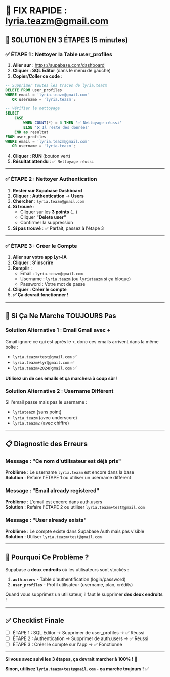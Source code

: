 # 🔧 FIX RAPIDE : lyria.teazm@gmail.com

## 🎯 SOLUTION EN 3 ÉTAPES (5 minutes)

### ✅ ÉTAPE 1 : Nettoyer la Table user_profiles

1. **Aller sur** : https://supabase.com/dashboard
2. **Cliquer** : **SQL Editor** (dans le menu de gauche)
3. **Copier/Coller ce code** :

```sql
-- Supprimer toutes les traces de lyria.teazm
DELETE FROM user_profiles 
WHERE email = 'lyria.teazm@gmail.com' 
   OR username = 'lyria.teazm';

-- Vérifier le nettoyage
SELECT 
    CASE 
        WHEN COUNT(*) = 0 THEN '✅ Nettoyage réussi'
        ELSE '❌ Il reste des données'
    END as resultat
FROM user_profiles 
WHERE email = 'lyria.teazm@gmail.com' 
   OR username = 'lyria.teazm';
```

4. **Cliquer** : **RUN** (bouton vert)
5. **Résultat attendu** : `✅ Nettoyage réussi`

---

### ✅ ÉTAPE 2 : Nettoyer Authentication

1. **Rester sur Supabase Dashboard**
2. **Cliquer** : **Authentication** → **Users**
3. **Chercher** : `lyria.teazm@gmail.com`
4. **Si trouvé** :
   - Cliquer sur les **3 points** (...)
   - Cliquer **"Delete user"**
   - Confirmer la suppression
5. **Si pas trouvé** : ✅ Parfait, passez à l'étape 3

---

### ✅ ÉTAPE 3 : Créer le Compte

1. **Aller sur votre app Lyr-IA**
2. **Cliquer** : **S'inscrire**
3. **Remplir** :
   - Email : `lyria.teazm@gmail.com`
   - Username : `lyria.teazm` (ou `lyriateazm` si ça bloque)
   - Password : Votre mot de passe
4. **Cliquer** : **Créer le compte**
5. **✅ Ça devrait fonctionner !**

---

## 🚨 Si Ça Ne Marche TOUJOURS Pas

### Solution Alternative 1 : Email Gmail avec +

Gmail ignore ce qui est après le `+`, donc ces emails arrivent dans la même boîte :

- `lyria.teazm+test@gmail.com` ✅
- `lyria.teazm+lyr@gmail.com` ✅
- `lyria.teazm+2024@gmail.com` ✅

**Utilisez un de ces emails et ça marchera à coup sûr !**

### Solution Alternative 2 : Username Différent

Si l'email passe mais pas le username :
- `lyriateazm` (sans point)
- `lyria_teazm` (avec underscore)
- `lyria.teazm2` (avec chiffre)

---

## 📋 Diagnostic des Erreurs

### Message : "Ce nom d'utilisateur est déjà pris"
**Problème** : Le username `lyria.teazm` est encore dans la base  
**Solution** : Refaire l'ÉTAPE 1 ou utiliser un username différent

### Message : "Email already registered"  
**Problème** : L'email est encore dans auth.users  
**Solution** : Refaire l'ÉTAPE 2 ou utiliser `lyria.teazm+test@gmail.com`

### Message : "User already exists"
**Problème** : Le compte existe dans Supabase Auth mais pas visible  
**Solution** : Utiliser `lyria.teazm+test@gmail.com`

---

## 🎯 Pourquoi Ce Problème ?

Supabase a **deux endroits** où les utilisateurs sont stockés :

1. **`auth.users`** - Table d'authentification (login/password)
2. **`user_profiles`** - Profil utilisateur (username, plan, crédits)

Quand vous supprimez un utilisateur, il faut le supprimer **des deux endroits** !

---

## ✅ Checklist Finale

- [ ] ÉTAPE 1 : SQL Editor → Supprimer de user_profiles → ✅ Réussi
- [ ] ÉTAPE 2 : Authentication → Supprimer de auth.users → ✅ Réussi
- [ ] ÉTAPE 3 : Créer le compte sur l'app → ✅ Fonctionne

---

**Si vous avez suivi les 3 étapes, ça devrait marcher à 100% !** 🚀

**Sinon, utilisez `lyria.teazm+test@gmail.com` - ça marche toujours !** ✅
